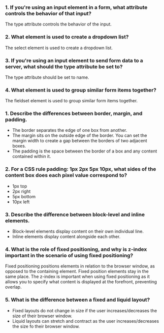 ### 1. If you're using an input element in a form, what attribute controls the behavior of that input?

The type attribute controls the behavior of the input.

### 2. What element is used to create a dropdown list?

The select element is used to create a dropdown list.

### 3. If you're using an input element to send form data to a server, what should the type attribute be set to?

The type attribute should be set to name.

### 4. What element is used to group similar form items together?

The fieldset element is used to group similar form items together.




### 1. Describe the differences between border, margin, and padding.

* The border separates the edge of one box from another.
* The margin sits on the outside edge of the border.  You can set the margin width to create a gap between the borders of two adjacent boxes.
* The padding is the space between the border of a box and any content contained within it.  

### 2. For a CSS rule padding: 1px 2px 5px 10px, what sides of the content box does each pixel value correspond to?

* 1px top
* 2px right
* 5px bottom
* 10px left

### 3. Describe the difference between block-level and inline elements.

* Block-level elements display content on their own individual line.
* Inline elements display content alongside each other.


### 4. What is the role of fixed positioning, and why is z-index important in the scenario of using fixed positioning?

Fixed positioning positions elements in relation to the browser window, as opposed to the containing element. Fixed position elements stay in the same place.  The z-index is important when using fixed positioning as it allows you to specify what content is displayed at the forefront, preventing overlap.

### 5. What is the difference between a fixed and liquid layout?

* Fixed layouts do not change in size if the user increases/decreases the size of their browser window.
* Liquid layouts can stretch and contract as the user increases/decreases the size fo their browser window.  
